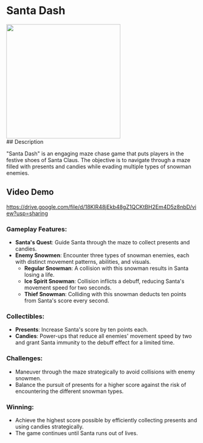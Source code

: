 # Santa Dash
<div>
<img src="https://cdn.discordapp.com/attachments/578899261509468160/1195005171550388244/1.png?ex=65b26a4b&is=659ff54b&hm=07862452773b6db43b5175deec79e3b61c56afff1230d9feae994f19e31e8a04&" width="300">
</div>
## Description

"Santa Dash" is an engaging maze chase game that puts players in the festive shoes of Santa Claus. The objective is to navigate through a maze filled with presents and candies while evading multiple types of snowman enemies.

## Video Demo

https://drive.google.com/file/d/18KlR48jEkb48gZ1QCKtBH2Em4D5z8nbD/view?usp=sharing

### Gameplay Features:

- **Santa's Quest**: Guide Santa through the maze to collect presents and candies.
- **Enemy Snowmen**: Encounter three types of snowman enemies, each with distinct movement patterns, abilities, and visuals.
  - **Regular Snowman**: A collision with this snowman results in Santa losing a life.
  - **Ice Spirit Snowman**: Collision inflicts a debuff, reducing Santa's movement speed for two seconds.
  - **Thief Snowman**: Colliding with this snowman deducts ten points from Santa's score every second.

### Collectibles:

- **Presents**: Increase Santa's score by ten points each.
- **Candies**: Power-ups that reduce all enemies' movement speed by two and grant Santa immunity to the debuff effect for a limited time.

### Challenges:

- Maneuver through the maze strategically to avoid collisions with enemy snowmen.
- Balance the pursuit of presents for a higher score against the risk of encountering the different snowman types.

### Winning:

- Achieve the highest score possible by efficiently collecting presents and using candies strategically.
- The game continues until Santa runs out of lives.
